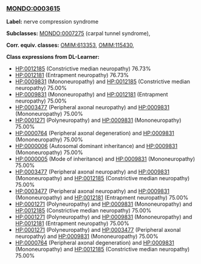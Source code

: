 
### [MONDO:0003615](http://purl.obolibrary.org/obo/MONDO_0003615)
**Label:** nerve compression syndrome

**Subclasses:** [MONDO:0007275](http://purl.obolibrary.org/obo/MONDO_0007275) (carpal tunnel syndrome), 

**Corr. equiv. classes:** [OMIM:613353](http://purl.obolibrary.org/obo/OMIM_613353), [OMIM:115430](http://purl.obolibrary.org/obo/OMIM_115430), 

**Class expressions from DL-Learner:**

- [HP:0012185](http://purl.obolibrary.org/obo/HP_0012185) (Constrictive median neuropathy) 76.73%
- [HP:0012181](http://purl.obolibrary.org/obo/HP_0012181) (Entrapment neuropathy) 76.73%
- [HP:0009831](http://purl.obolibrary.org/obo/HP_0009831) (Mononeuropathy) and [HP:0012185](http://purl.obolibrary.org/obo/HP_0012185) (Constrictive median neuropathy) 75.00%
- [HP:0009831](http://purl.obolibrary.org/obo/HP_0009831) (Mononeuropathy) and [HP:0012181](http://purl.obolibrary.org/obo/HP_0012181) (Entrapment neuropathy) 75.00%
- [HP:0003477](http://purl.obolibrary.org/obo/HP_0003477) (Peripheral axonal neuropathy) and [HP:0009831](http://purl.obolibrary.org/obo/HP_0009831) (Mononeuropathy) 75.00%
- [HP:0001271](http://purl.obolibrary.org/obo/HP_0001271) (Polyneuropathy) and [HP:0009831](http://purl.obolibrary.org/obo/HP_0009831) (Mononeuropathy) 75.00%
- [HP:0000764](http://purl.obolibrary.org/obo/HP_0000764) (Peripheral axonal degeneration) and [HP:0009831](http://purl.obolibrary.org/obo/HP_0009831) (Mononeuropathy) 75.00%
- [HP:0000006](http://purl.obolibrary.org/obo/HP_0000006) (Autosomal dominant inheritance) and [HP:0009831](http://purl.obolibrary.org/obo/HP_0009831) (Mononeuropathy) 75.00%
- [HP:0000005](http://purl.obolibrary.org/obo/HP_0000005) (Mode of inheritance) and [HP:0009831](http://purl.obolibrary.org/obo/HP_0009831) (Mononeuropathy) 75.00%
- [HP:0003477](http://purl.obolibrary.org/obo/HP_0003477) (Peripheral axonal neuropathy) and [HP:0009831](http://purl.obolibrary.org/obo/HP_0009831) (Mononeuropathy) and [HP:0012185](http://purl.obolibrary.org/obo/HP_0012185) (Constrictive median neuropathy) 75.00%
- [HP:0003477](http://purl.obolibrary.org/obo/HP_0003477) (Peripheral axonal neuropathy) and [HP:0009831](http://purl.obolibrary.org/obo/HP_0009831) (Mononeuropathy) and [HP:0012181](http://purl.obolibrary.org/obo/HP_0012181) (Entrapment neuropathy) 75.00%
- [HP:0001271](http://purl.obolibrary.org/obo/HP_0001271) (Polyneuropathy) and [HP:0009831](http://purl.obolibrary.org/obo/HP_0009831) (Mononeuropathy) and [HP:0012185](http://purl.obolibrary.org/obo/HP_0012185) (Constrictive median neuropathy) 75.00%
- [HP:0001271](http://purl.obolibrary.org/obo/HP_0001271) (Polyneuropathy) and [HP:0009831](http://purl.obolibrary.org/obo/HP_0009831) (Mononeuropathy) and [HP:0012181](http://purl.obolibrary.org/obo/HP_0012181) (Entrapment neuropathy) 75.00%
- [HP:0001271](http://purl.obolibrary.org/obo/HP_0001271) (Polyneuropathy) and [HP:0003477](http://purl.obolibrary.org/obo/HP_0003477) (Peripheral axonal neuropathy) and [HP:0009831](http://purl.obolibrary.org/obo/HP_0009831) (Mononeuropathy) 75.00%
- [HP:0000764](http://purl.obolibrary.org/obo/HP_0000764) (Peripheral axonal degeneration) and [HP:0009831](http://purl.obolibrary.org/obo/HP_0009831) (Mononeuropathy) and [HP:0012185](http://purl.obolibrary.org/obo/HP_0012185) (Constrictive median neuropathy) 75.00%


